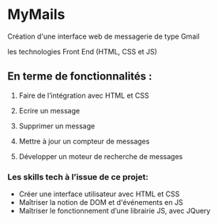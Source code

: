 # MyMails

Création d'une interface web de messagerie de type Gmail

les technologies Front End (HTML, CSS et JS)

## En terme de fonctionnalités :

1. Faire de l’intégration avec HTML et CSS

2. Ecrire un message

3. Supprimer un message

4. Mettre à jour un compteur de messages

5. Développer un moteur de recherche de messages

### Les skills tech à l’issue de ce projet:

- Créer une interface utilisateur avec HTML et CSS
- Maîtriser la notion de DOM et d'événements en JS
- Maîtriser le fonctionnement d’une librairie JS, avec JQuery
